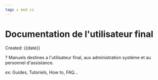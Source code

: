 ```yaml
---
tags : mod cs
---
```

# Documentation de l'utilisateur final
Created: {{date}}

?
Manuels destines a l'utilisateur final, aux administration système et au personnel d'assistance. 
<!--SR:!2022-11-29,7,190-->

*ex:* Guides, Tutoriels, How to, FAQ...